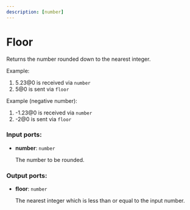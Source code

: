 ```yaml
---
description: [number]
---
```


# Floor

Returns the number rounded down to the nearest integer.

Example:

1. 5.23@0 is received via `number`
2. 5@0 is sent via `floor`

Example (negative number):

1. -1.23@0 is received via `number`
2. -2@0 is sent via `floor`

### Input ports:

* __number__: `number`

    The number to be rounded.

### Output ports:

* __floor__: `number`

    The nearest integer which is less than or equal to the input number.

